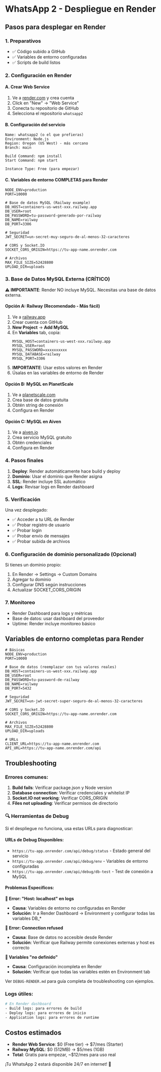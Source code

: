 # WhatsApp 2 - Despliegue en Render

## Pasos para desplegar en Render

### 1. Preparativos
- ✅ Código subido a GitHub
- ✅ Variables de entorno configuradas
- ✅ Scripts de build listos

### 2. Configuración en Render

#### A. Crear Web Service
1. Ve a [render.com](https://render.com) y crea cuenta
2. Click en "New" → "Web Service"
3. Conecta tu repositorio de GitHub
4. Selecciona el repositorio `whatsapp2`

#### B. Configuración del servicio
```
Name: whatsapp2 (o el que prefieras)
Environment: Node.js
Region: Oregon (US West) - más cercano
Branch: main

Build Command: npm install
Start Command: npm start

Instance Type: Free (para empezar)
```

#### C. Variables de entorno COMPLETAS para Render
```env
NODE_ENV=production
PORT=10000

# Base de datos MySQL (Railway example)
DB_HOST=containers-us-west-xxx.railway.app
DB_USER=root
DB_PASSWORD=tu-password-generado-por-railway
DB_NAME=railway
DB_PORT=3306

# Seguridad
JWT_SECRET=un-secret-muy-seguro-de-al-menos-32-caracteres

# CORS y Socket.IO
SOCKET_CORS_ORIGIN=https://tu-app-name.onrender.com

# Archivos
MAX_FILE_SIZE=52428800
UPLOAD_DIR=uploads
```

### 3. Base de Datos MySQL Externa (CRÍTICO)

⚠️ **IMPORTANTE**: Render NO incluye MySQL. Necesitas una base de datos externa.

#### Opción A: Railway (Recomendado - Más fácil)
1. Ve a [railway.app](https://railway.app)
2. Crear cuenta con GitHub
3. **New Project** → **Add MySQL**
4. En **Variables** tab, copia:
   ```
   MYSQL_HOST=containers-us-west-xxx.railway.app
   MYSQL_USER=root
   MYSQL_PASSWORD=xxxxxxxxxx
   MYSQL_DATABASE=railway
   MYSQL_PORT=3306
   ```
5. **IMPORTANTE**: Usar estos valores en Render
4. Úsalas en las variables de entorno de Render

#### Opción B: MySQL en PlanetScale
1. Ve a [planetscale.com](https://planetscale.com)
2. Crea base de datos gratuita
3. Obtén string de conexión
4. Configura en Render

#### Opción C: MySQL en Aiven
1. Ve a [aiven.io](https://aiven.io)
2. Crea servicio MySQL gratuito
3. Obtén credenciales
4. Configura en Render

### 4. Pasos finales

1. **Deploy**: Render automáticamente hace build y deploy
2. **Dominio**: Usar el dominio que Render asigna
3. **SSL**: Render incluye SSL automático
4. **Logs**: Revisar logs en Render dashboard

### 5. Verificación

Una vez desplegado:
- ✅ Acceder a tu URL de Render
- ✅ Probar registro de usuario
- ✅ Probar login
- ✅ Probar envío de mensajes
- ✅ Probar subida de archivos

### 6. Configuración de dominio personalizado (Opcional)

Si tienes un dominio propio:
1. En Render → Settings → Custom Domains
2. Agregar tu dominio
3. Configurar DNS según instrucciones
4. Actualizar SOCKET_CORS_ORIGIN

### 7. Monitoreo

- Render Dashboard para logs y métricas
- Base de datos: usar dashboard del proveedor
- Uptime: Render incluye monitoreo básico

## Variables de entorno completas para Render

```env
# Básicas
NODE_ENV=production
PORT=10000

# Base de datos (reemplazar con tus valores reales)
DB_HOST=containers-us-west-xxx.railway.app
DB_USER=root
DB_PASSWORD=tu-password-de-railway
DB_NAME=railway
DB_PORT=5432

# Seguridad
JWT_SECRET=un-jwt-secret-super-seguro-de-al-menos-32-caracteres

# CORS y Socket.IO
SOCKET_CORS_ORIGIN=https://tu-app-name.onrender.com

# Archivos
MAX_FILE_SIZE=52428800
UPLOAD_DIR=uploads

# URLs
CLIENT_URL=https://tu-app-name.onrender.com
API_URL=https://tu-app-name.onrender.com/api
```

## Troubleshooting

### Errores comunes:

1. **Build fails**: Verificar package.json y Node version
2. **Database connection**: Verificar credenciales y whitelist IP
3. **Socket.IO not working**: Verificar CORS_ORIGIN
4. **Files not uploading**: Verificar permisos de directorio

### 🔍 Herramientas de Debug

Si el despliegue no funciona, usa estas URLs para diagnosticar:

#### URLs de Debug Disponibles:
- `https://tu-app.onrender.com/api/debug/status` - Estado general del servicio
- `https://tu-app.onrender.com/api/debug/env` - Variables de entorno configuradas
- `https://tu-app.onrender.com/api/debug/db-test` - Test de conexión a MySQL

#### Problemas Específicos:

**🚨 Error: "Host: localhost" en logs**
- **Causa**: Variables de entorno no configuradas en Render
- **Solución**: Ir a Render Dashboard → Environment y configurar todas las variables DB_*

**🚨 Error: Connection refused**
- **Causa**: Base de datos no accesible desde Render
- **Solución**: Verificar que Railway permite conexiones externas y host es correcto

**🚨 Variables "no definido"**
- **Causa**: Configuración incompleta en Render
- **Solución**: Verificar que todas las variables estén en Environment tab

Ver `DEBUG-RENDER.md` para guía completa de troubleshooting con ejemplos.

### Logs útiles:
```bash
# En Render dashboard
- Build logs: para errores de build
- Deploy logs: para errores de inicio
- Application logs: para errores de runtime
```

## Costos estimados

- **Render Web Service**: $0 (Free tier) → $7/mes (Starter)
- **Railway MySQL**: $0 (512MB) → $5/mes (1GB)
- **Total**: Gratis para empezar, ~$12/mes para uso real

¡Tu WhatsApp 2 estará disponible 24/7 en internet! 🚀

